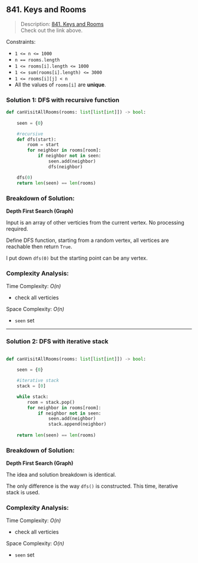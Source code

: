## 841. Keys and Rooms

>Description: [841. Keys and Rooms](https://leetcode.com/problems/keys-and-rooms/)\
Check out the link above.

Constraints:

- <code>1 <= n <= 1000</code> 
- `n == rooms.length`
- <code>1 <= rooms[i].length <= 1000</code> 
- <code>1 <= sum(rooms[i].length) <= 3000</code> 
- <code>1 <= rooms[i][j] < n</code> 
- All the values of `rooms[i]` are **unique**.


### Solution 1: DFS with recursive function 

```python
def canVisitAllRooms(rooms: list[list[int]]) -> bool:
    
    seen = {0}

    #recursive
    def dfs(start):
        room = start
        for neighbor in rooms[room]:
            if neighbor not in seen:
                seen.add(neighbor)
                dfs(neighbor)

    dfs(0)
    return len(seen) == len(rooms)
```
### Breakdown of Solution:

**Depth First Search (Graph)**


Input is an array of other verticies from the current vertex. No processing required.

Define DFS function, starting from a random vertex, all vertices are reachable then return `True`.

I put down `dfs(0)` but the starting point can be any vertex. 

### Complexity Analysis:

Time Complexity: *O(n)*

- check all verticies

Space Complexity: *O(n)*

- `seen` set

---


### Solution 2: DFS with iterative stack 

```python

def canVisitAllRooms(rooms: list[list[int]]) -> bool:
    
    seen = {0}

    #iterative stack
    stack = [0]

    while stack:
        room = stack.pop()
        for neighbor in rooms[room]:
            if neighbor not in seen:
                seen.add(neighbor)
                stack.append(neighbor)
                
    return len(seen) == len(rooms)
```
### Breakdown of Solution:

**Depth First Search (Graph)**

The idea and solution breakdown is identical.

The only difference is the way `dfs()` is constructed. This time, iterative stack is used.


### Complexity Analysis:

Time Complexity: *O(n)*

- check all verticies

Space Complexity: *O(n)*

- `seen` set